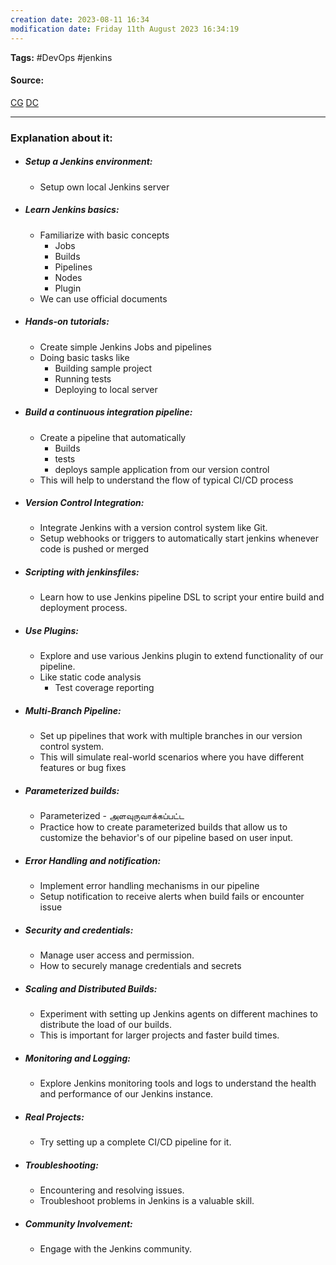 ```yaml
---
creation date: 2023-08-11 16:34
modification date: Friday 11th August 2023 16:34:19
---
```


**Tags:** #DevOps #jenkins 

#### Source:
[CG](https://chat.openai.com/share/e17145db-f788-4ee5-a65b-ae8dbe277dc9)
[DC](https://devopscube.com/jenkins-2-tutorials-getting-started-guide/)

--------------------------------------

### Explanation about it:

* ##### Setup a Jenkins environment:
	* Setup own local Jenkins server
* ##### Learn Jenkins basics:
	* Familiarize with basic concepts
		* Jobs
		* Builds
		* Pipelines
		* Nodes 
		* Plugin
	* We can use official documents
* ##### Hands-on tutorials:
	* Create simple Jenkins Jobs and pipelines
	* Doing basic tasks like
		* Building sample project
		* Running tests
		* Deploying to local server
* ##### Build a continuous integration pipeline:
	* Create a pipeline that automatically
		* Builds
		* tests
		* deploys sample application from our version control
	* This will help to understand the flow of typical CI/CD process
* ##### Version Control Integration:
	* Integrate Jenkins with a version control system like Git.
	* Setup webhooks or triggers to automatically start jenkins whenever code is pushed or merged
* ##### Scripting with jenkinsfiles:
	* Learn how to use Jenkins pipeline DSL to script your entire build and deployment process.
* ##### Use Plugins:
	* Explore and use various Jenkins plugin to extend functionality of our pipeline.
	* Like static code analysis
		* Test coverage reporting
* ##### Multi-Branch Pipeline:
	* Set up pipelines that work with multiple branches in our version control system.
	* This will simulate real-world scenarios where you have different features or bug fixes
* ##### Parameterized builds:
	* Parameterized - அளவுருவாக்கப்பட்ட
	* Practice how to create parameterized builds that allow us to customize the behavior's of our pipeline based on user input.
* ##### Error Handling and notification:
	* Implement error handling mechanisms in our pipeline
	* Setup notification to receive alerts when build fails or encounter issue
* ##### Security and credentials:
	* Manage user access and permission.
	* How to securely manage credentials and secrets
* ##### Scaling and Distributed Builds:
	* Experiment with setting up Jenkins agents on different machines to distribute the load of our builds.
	* This is important for larger projects and faster build times.
* ##### Monitoring and Logging:
	* Explore Jenkins monitoring tools and logs to understand the health and performance of our Jenkins instance.
* ##### Real Projects:
	* Try setting up a complete CI/CD pipeline for it.
* ##### Troubleshooting:
	* Encountering and resolving issues.
	* Troubleshoot problems in Jenkins is a valuable skill.
* ##### Community Involvement:
	* Engage with the Jenkins community.

